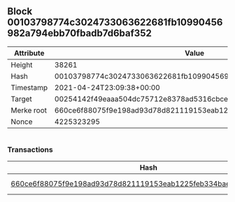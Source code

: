 ## Block 00103798774c3024733063622681fb10990456982a794ebb70fbadb7d6baf352

Attribute | Value
--- | ---
Height | 38261
Hash | 00103798774c3024733063622681fb10990456982a794ebb70fbadb7d6baf352
Timestamp | 2021-04-24T23:09:38+00:00
Target | 00254142f49eaaa504dc75712e8378ad5316cbcead634704b3734b6271167cc4
Merke root | 660ce6f88075f9e198ad93d78d821119153eab1225feb334baed0e6571a6edcd
Nonce | 4225323295

```

```

### Transactions

Hash | Amount
--- | ---
[660ce6f88075f9e198ad93d78d821119153eab1225feb334baed0e6571a6edcd](660ce6f88075f9e198ad93d78d821119153eab1225feb334baed0e6571a6edcd.md) | 10.00000000 SKEPTI 

